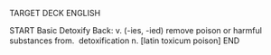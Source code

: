 TARGET DECK
ENGLISH

START
Basic
Detoxify
Back: v. (-ies, -ied) remove poison or harmful substances from.  detoxification n. [latin toxicum poison]
END

